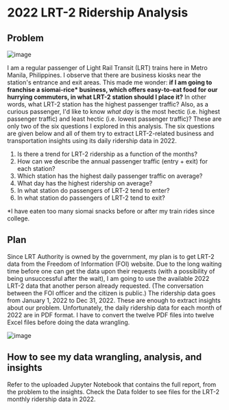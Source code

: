 # 2022 LRT-2 Ridership Analysis
## Problem

![image](https://github.com/marvin-rubia/2022-LRT-2-Ridership-Analysis/assets/140475770/5049542c-3427-4f4d-993f-c7a418214c0c)

I am a regular passenger of Light Rail Transit (LRT) trains here in Metro Manila, Philippines. I observe that there are business kiosks near the station's entrance and exit areas. This made me wonder: __if I am going to franchise a siomai-rice* business, which offers easy-to-eat food for our hurrying commuters, in what LRT-2 station should I place it?__ In other words, what LRT-2 station has the highest passenger traffic? Also, as a curious passenger, I'd like to know _what day_ is the most hectic (i.e. highest passenger traffic) and least hectic (i.e. lowest passenger traffic)? These are only two of the six questions I explored in this analysis. The six questions are given below and all of them try to extract LRT-2-related business and transportation insights using its daily ridership data in 2022. <br>

1. Is there a trend for LRT-2 ridership as a function of the months?
2. How can we describe the annual passenger traffic (entry + exit) for each station? 
3. Which station has the highest daily passenger traffic on average?
4. What day has the highest ridership on average?
5. In what station do passengers of LRT-2 tend to enter?
6. In what station do passengers of LRT-2 tend to exit?

*I have eaten too many siomai snacks before or after my train rides since college. 

## Plan 
Since LRT Authority is owned by the government, my plan is to get LRT-2 data from the Freedom of Information (FOI) website. Due to the long waiting time before one can get the data upon their requests (with a possibility of being unsuccessful after the wait), I am going to use the available 2022 LRT-2 data that another person already requested. (The conversation between the FOI officer and the citizen is public.) The ridership data goes from January 1, 2022 to Dec 31, 2022. These are enough to extract insights about our problem. Unfortunately, the daily ridership data for each month of 2022 are in PDF format. I have to convert the twelve PDF files into twelve Excel files before doing the data wrangling.

![image](https://github.com/marvin-rubia/2022-LRT-2-Ridership-Analysis/assets/140475770/6b757d8f-a911-4c4b-b66c-5f0aad01900f)

## How to see my data wrangling, analysis, and insights
Refer to the uploaded Jupyter Notebook that contains the full report, from the problem to the insights. Check the Data folder to see files for the LRT-2 monthly ridership data in 2022.
